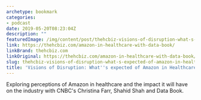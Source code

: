 ```yaml
---
archetype: bookmark
categories:
- podcast
date: 2019-05-20T08:23:04Z
description: ""
featuredImage: /img/content/post/thehcbiz-visions-of-disruption-what-s-expected-of-amazon-in-healthcare.jpg
link: https://thehcbiz.com/amazon-in-healthcare-with-data-book/
linkBrand: thehcbiz.com
linkOriginal: https://thehcbiz.com/amazon-in-healthcare-with-data-book/
slug: thehcbiz-visions-of-disruption-what-s-expected-of-amazon-in-healthcare
title: 'Visions of Disruption: What''s expected of Amazon in Healthcare?'
---
```

Exploring perceptions of Amazon in healthcare and the impact it will have on the industry with CNBC's Christina Farr, Shahid Shah and Data Book.